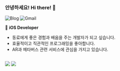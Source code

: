 ### 안녕하세요! Hi there! 🐯

<p>
  <img alt="Blog" src ="https://img.shields.io/badge/Velog-20C997.svg?&style=for-the-badge&logo=Velog&logoColor=white"/>
  <img alt="Gmail" src ="https://img.shields.io/badge/Mail-4285F4.svg?&style=for-the-badge&logo=Gmail&logoColor=white"/>
</p>  

🍎 **iOS Developer**
- 동료에게 좋은 경험과 배움을 주는 개발자가 되고 싶습니다.
- 효율적이고 직관적인 프로그래밍을 좋아합니다.
- AR과 메타버스 관련 서비스에 관심을 가지고 있습니다.


##
<p> 
  <img src="https://img.shields.io/badge/iOS-000000?style=flat-square&logo=Apple&logoColor=white"/> 
  <img src="https://img.shields.io/badge/Swift-F05138?style=flat-square&logo=Swift&logoColor=white"/> 
</p>
